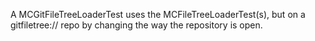 A MCGitFileTreeLoaderTest uses the MCFileTreeLoaderTest(s), but on a gitfiletree:// repo by changing the way the repository is open.


